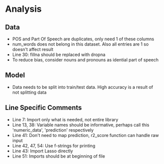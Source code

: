 # Analysis


## Data
* POS and Part Of Speech are duplicates, only need 1 of these columns 
* num_words does not belong in this dataset. Also all entries are 1 so doesn't affect result
* Line 30: fillna should be replaced with dropna
* To reduce bias, consider nouns and pronouns as idential part of speech

## Model
* Data needs to be split into train/test data. High accuracy is a result of not splitting data

## Line Specific Comments
* Line 7: Import only what is needed, not entire library
* Line 13, 38: Variable names should be informative, perhaps call this 'numeric_data', 'prediction' respectively
* Line 41: Don't need to map prediction, r2_score function can handle raw input
* Line 42, 47, 54: Use f-strings for printing
* Line 43: Import Lasso directly
* Line 51: Imports should be at beginning of file 

